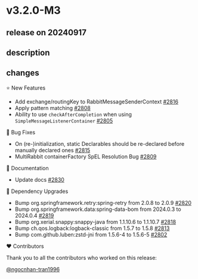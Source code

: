 # v3.2.0-M3

## release on 20240917

## description

## changes

⭐ New Features

* Add exchange/routingKey to RabbitMessageSenderContext <a href="https://github.com/spring-projects/spring-amqp/pull/2816" data-hovercard-type="pull_request" data-hovercard-url="/spring-projects/spring-amqp/pull/2816/hovercard">#2816</a>
* Apply pattern matching <a href="https://github.com/spring-projects/spring-amqp/pull/2808" data-hovercard-type="pull_request" data-hovercard-url="/spring-projects/spring-amqp/pull/2808/hovercard">#2808</a>
* Ability to use <code>checkAfterCompletion</code> when using <code>SimpleMessageListenerContainer</code> <a href="https://github.com/spring-projects/spring-amqp/issues/2805" data-hovercard-type="issue" data-hovercard-url="/spring-projects/spring-amqp/issues/2805/hovercard">#2805</a>

🐞 Bug Fixes

* On (re-)initialization, static Declarables should be re-declared before manually declared ones <a href="https://github.com/spring-projects/spring-amqp/issues/2815" data-hovercard-type="issue" data-hovercard-url="/spring-projects/spring-amqp/issues/2815/hovercard">#2815</a>
* MultiRabbit containerFactory SpEL Resolution Bug <a href="https://github.com/spring-projects/spring-amqp/issues/2809" data-hovercard-type="issue" data-hovercard-url="/spring-projects/spring-amqp/issues/2809/hovercard">#2809</a>

📔 Documentation

* Update docs <a href="https://github.com/spring-projects/spring-amqp/pull/2830" data-hovercard-type="pull_request" data-hovercard-url="/spring-projects/spring-amqp/pull/2830/hovercard">#2830</a>

🔨 Dependency Upgrades

* Bump org.springframework.retry:spring-retry from 2.0.8 to 2.0.9 <a href="https://github.com/spring-projects/spring-amqp/pull/2820" data-hovercard-type="pull_request" data-hovercard-url="/spring-projects/spring-amqp/pull/2820/hovercard">#2820</a>
* Bump org.springframework.data:spring-data-bom from 2024.0.3 to 2024.0.4 <a href="https://github.com/spring-projects/spring-amqp/pull/2819" data-hovercard-type="pull_request" data-hovercard-url="/spring-projects/spring-amqp/pull/2819/hovercard">#2819</a>
* Bump org.xerial.snappy:snappy-java from 1.1.10.6 to 1.1.10.7 <a href="https://github.com/spring-projects/spring-amqp/pull/2818" data-hovercard-type="pull_request" data-hovercard-url="/spring-projects/spring-amqp/pull/2818/hovercard">#2818</a>
* Bump ch.qos.logback:logback-classic from 1.5.7 to 1.5.8 <a href="https://github.com/spring-projects/spring-amqp/pull/2813" data-hovercard-type="pull_request" data-hovercard-url="/spring-projects/spring-amqp/pull/2813/hovercard">#2813</a>
* Bump com.github.luben:zstd-jni from 1.5.6-4 to 1.5.6-5 <a href="https://github.com/spring-projects/spring-amqp/pull/2802" data-hovercard-type="pull_request" data-hovercard-url="/spring-projects/spring-amqp/pull/2802/hovercard">#2802</a>

❤️ Contributors

Thank you to all the contributors who worked on this release:

<a class="user-mention notranslate" data-hovercard-type="user" data-hovercard-url="/users/ngocnhan-tran1996/hovercard" data-octo-click="hovercard-link-click" data-octo-dimensions="link_type:self" href="https://github.com/ngocnhan-tran1996">@ngocnhan-tran1996</a>

